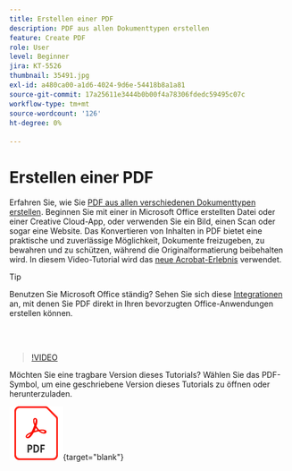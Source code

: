 ```yaml
---
title: Erstellen einer PDF
description: PDF aus allen Dokumenttypen erstellen
feature: Create PDF
role: User
level: Beginner
jira: KT-5526
thumbnail: 35491.jpg
exl-id: a480ca00-a1d6-4024-9d6e-54418b8a1a81
source-git-commit: 17a25611e3444b0b00f4a78306fdedc59495c07c
workflow-type: tm+mt
source-wordcount: '126'
ht-degree: 0%

---
```


# Erstellen einer PDF

Erfahren Sie, wie Sie [PDF aus allen verschiedenen Dokumenttypen erstellen](https://www.adobe.com/de/acrobat/online/convert-pdf.html). Beginnen Sie mit einer in Microsoft Office erstellten Datei oder einer Creative Cloud-App, oder verwenden Sie ein Bild, einen Scan oder sogar eine Website. Das Konvertieren von Inhalten in PDF bietet eine praktische und zuverlässige Möglichkeit, Dokumente freizugeben, zu bewahren und zu schützen, während die Originalformatierung beibehalten wird. In diesem Video-Tutorial wird das [neue Acrobat-Erlebnis](new-workspace.md) verwendet.

>[!TIP]
>
>Benutzen Sie Microsoft Office ständig? Sehen Sie sich diese [Integrationen](../integrate/integrate-overview.md#microsoft) an, mit denen Sie PDF direkt in Ihren bevorzugten Office-Anwendungen erstellen können.

<br> 

>[!VIDEO](https://video.tv.adobe.com/v/35491?enablevpops&quality=12&learn=on&hidetitle=true)

Möchten Sie eine tragbare Version dieses Tutorials? Wählen Sie das PDF-Symbol, um eine geschriebene Version dieses Tutorials zu öffnen oder herunterzuladen.

[![PDF-Symbolbild](../assets/acrobat_PDF_96.png)](../assets/create_a_pdf.pdf){target="blank"}